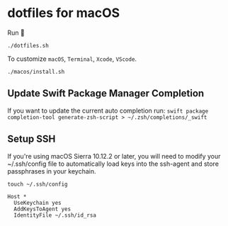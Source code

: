 # dotfiles for macOS

Run 🚀

```
./dotfiles.sh
```

To customize `macOS`, `Terminal`, `Xcode`, `VScode`.

```
./macos/install.sh
```

## Update Swift Package Manager Completion

If you want to update the current auto completion run:
`swift package completion-tool generate-zsh-script > ~/.zsh/completions/_swift`

## Setup SSH

If you're using macOS Sierra 10.12.2 or later, you will need to modify your ~/.ssh/config file to automatically load keys into the ssh-agent and store passphrases in your keychain.

`touch ~/.ssh/config`

```
Host *
  UseKeychain yes
  AddKeysToAgent yes
  IdentityFile ~/.ssh/id_rsa
```
